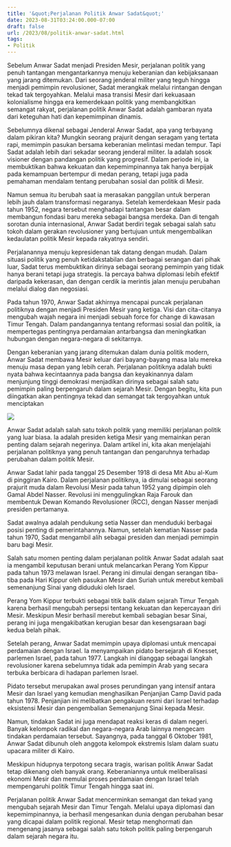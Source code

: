 ```yaml
---
title: '&quot;Perjalanan Politik Anwar Sadat&quot;'
date: 2023-08-31T03:24:00.000-07:00
draft: false
url: /2023/08/politik-anwar-sadat.html
tags: 
- Politik
---
```


  

Sebelum Anwar Sadat menjadi Presiden Mesir, perjalanan politik yang penuh tantangan mengantarkannya menuju keberanian dan kebijaksanaan yang jarang ditemukan. Dari seorang jenderal militer yang teguh hingga menjadi pemimpin revolusioner, Sadat merangkak melalui rintangan dengan tekad tak tergoyahkan. Melalui masa transisi Mesir dari kekuasaan kolonialisme hingga era kemerdekaan politik yang membangkitkan semangat rakyat, perjalanan politik Anwar Sadat adalah gambaran nyata dari keteguhan hati dan kepemimpinan dinamis.

  

Sebelumnya dikenal sebagai Jenderal Anwar Sadat, apa yang terbayang dalam pikiran kita? Mungkin seorang prajurit dengan seragam yang tertata rapi, memimpin pasukan bersama keberanian melintasi medan tempur. Tapi Sadat adalah lebih dari sekadar seorang jenderal militer. Ia adalah sosok visioner dengan pandangan politik yang progresif. Dalam periode ini, ia membuktikan bahwa kekuatan dan kepemimpinannya tak hanya berpijak pada kemampuan bertempur di medan perang, tetapi juga pada pemahaman mendalam tentang perubahan sosial dan politik di Mesir.

  

Namun semua itu berubah saat ia merasakan panggilan untuk berperan lebih jauh dalam transformasi negaranya. Setelah kemerdekaan Mesir pada tahun 1952, negara tersebut menghadapi tantangan besar dalam membangun fondasi baru mereka sebagai bangsa merdeka. Dan di tengah sorotan dunia internasional, Anwar Sadat berdiri tegak sebagai salah satu tokoh dalam gerakan revolusioner yang bertujuan untuk mengembalikan kedaulatan politik Mesir kepada rakyatnya sendiri.

  

Perjalanannya menuju kepresidenan tak datang dengan mudah. Dalam situasi politik yang penuh ketidakstabilan dan berbagai serangan dari pihak luar, Sadat terus membuktikan dirinya sebagai seorang pemimpin yang tidak hanya berani tetapi juga strategis. Ia percaya bahwa diplomasi lebih efektif daripada kekerasan, dan dengan cerdik ia merintis jalan menuju perubahan melalui dialog dan negosiasi.

  

Pada tahun 1970, Anwar Sadat akhirnya mencapai puncak perjalanan politiknya dengan menjadi Presiden Mesir yang ketiga. Visi dan cita-citanya mengubah wajah negara ini menjadi sebuah force for change di kawasan Timur Tengah. Dalam pandangannya tentang reformasi sosial dan politik, ia mempertegas pentingnya perdamaian antarbangsa dan meningkatkan hubungan dengan negara-negara di sekitarnya.

  

Dengan keberanian yang jarang ditemukan dalam dunia politik modern, Anwar Sadat membawa Mesir keluar dari bayang-bayang masa lalu mereka menuju masa depan yang lebih cerah. Perjalanan politiknya adalah bukti nyata bahwa kecintaannya pada bangsa dan keyakinannya dalam menjunjung tinggi demokrasi menjadikan dirinya sebagai salah satu pemimpin paling berpengaruh dalam sejarah Mesir. Dengan begitu, kita pun diingatkan akan pentingnya tekad dan semangat tak tergoyahkan untuk menciptakan

  

![](https://www.worldhistoryedu.com/wp-content/uploads/2020/01/Anwar-Sadat.jpg)

  

Anwar Sadat adalah salah satu tokoh politik yang memiliki perjalanan politik yang luar biasa. Ia adalah presiden ketiga Mesir yang memainkan peran penting dalam sejarah negerinya. Dalam artikel ini, kita akan menjelajahi perjalanan politiknya yang penuh tantangan dan pengaruhnya terhadap perubahan dalam politik Mesir.

  

Anwar Sadat lahir pada tanggal 25 Desember 1918 di desa Mit Abu al-Kum di pinggiran Kairo. Dalam perjalanan politiknya, ia dimulai sebagai seorang prajurit muda dalam Revolusi Mesir pada tahun 1952 yang dipimpin oleh Gamal Abdel Nasser. Revolusi ini menggulingkan Raja Farouk dan membentuk Dewan Komando Revolusioner (RCC), dengan Nasser menjadi presiden pertamanya.

  

Sadat awalnya adalah pendukung setia Nasser dan menduduki berbagai posisi penting di pemerintahannya. Namun, setelah kematian Nasser pada tahun 1970, Sadat mengambil alih sebagai presiden dan menjadi pemimpin baru bagi Mesir.

  

Salah satu momen penting dalam perjalanan politik Anwar Sadat adalah saat ia mengambil keputusan berani untuk melancarkan Perang Yom Kippur pada tahun 1973 melawan Israel. Perang ini dimulai dengan serangan tiba-tiba pada Hari Kippur oleh pasukan Mesir dan Suriah untuk merebut kembali semenanjung Sinai yang diduduki oleh Israel.

  

Perang Yom Kippur terbukti sebagai titik balik dalam sejarah Timur Tengah karena berhasil mengubah persepsi tentang kekuatan dan kepercayaan diri Mesir. Meskipun Mesir berhasil merebut kembali sebagian besar Sinai, perang ini juga mengakibatkan kerugian besar dan kesengsaraan bagi kedua belah pihak.

  

Setelah perang, Anwar Sadat memimpin upaya diplomasi untuk mencapai perdamaian dengan Israel. Ia menyampaikan pidato bersejarah di Knesset, parlemen Israel, pada tahun 1977. Langkah ini dianggap sebagai langkah revolusioner karena sebelumnya tidak ada pemimpin Arab yang secara terbuka berbicara di hadapan parlemen Israel.

  

Pidato tersebut merupakan awal proses perundingan yang intensif antara Mesir dan Israel yang kemudian menghasilkan Penjanjian Camp David pada tahun 1978. Penjanjian ini melibatkan pengakuan resmi dari Israel terhadap eksistensi Mesir dan pengembalian Semenanjung Sinai kepada Mesir.

  

Namun, tindakan Sadat ini juga mendapat reaksi keras di dalam negeri. Banyak kelompok radikal dan negara-negara Arab lainnya mengecam tindakan perdamaian tersebut. Sayangnya, pada tanggal 6 Oktober 1981, Anwar Sadat dibunuh oleh anggota kelompok ekstremis Islam dalam suatu upacara militer di Kairo.

  

Meskipun hidupnya terpotong secara tragis, warisan politik Anwar Sadat tetap dikenang oleh banyak orang. Keberaniannya untuk meliberalisasi ekonomi Mesir dan memulai proses perdamaian dengan Israel telah mempengaruhi politik Timur Tengah hingga saat ini.

  

Perjalanan politik Anwar Sadat mencerminkan semangat dan tekad yang mengubah sejarah Mesir dan Timur Tengah. Melalui upaya diplomasi dan kepemimpinannya, ia berhasil mengesankan dunia dengan perubahan besar yang dicapai dalam politik regional. Mesir tetap menghormati dan mengenang jasanya sebagai salah satu tokoh politik paling berpengaruh dalam sejarah negara itu.